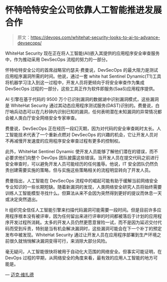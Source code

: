 # 怀特哈特安全公司依靠人工智能推进发展合作

> 原文：<https://devops.com/whitehat-security-looks-to-ai-to-advance-devsecops/>

WhiteHat Security 现在正在将人工智能(AI)嵌入其提供的应用程序安全审查服务中，作为推动采用 DevSecOps 流程的努力的一部分。

怀特哈特安全公司的首席战略官约瑟夫·费曼说，DevSecOps 的最大阻力是测试应用程序漏洞所需的时间。他说，通过一套 white hat Sentinel Dynamic(T1)工具将机器学习注入到这一过程中，开发人员将更倾向于将安全审查作为集成 DevSecOps 过程的一部分，这些工具正作为软件即服务(SaaS)应用程序提供。

AI 引擎在基于代码的 9500 万个已识别漏洞的数据湖中识别漏洞模式，这些漏洞是 WhiteHat Security 通过其动态应用程序测试服务(DAST)识别的。费曼说，白厅哨兵动态可以在几秒钟内识别已知的漏洞，任何表明潜在未知漏洞的异常情况都会被人类白厅安全网络安全专家审查。

费曼说，DevSecOps 正在经历一段幻灭期，因为对代码的安全审查耗时太长。人工智能技术代表了一个重新点燃对 DevSecOps 的兴趣的机会，它让开发人员对不再减慢开发速度的应用程序安全审查过程有更多的控制权。

此外，WhiteHat Sentinel Dynamic 使开发人员能够了解他们潜在的错误，而不必要求他们向整个 DevOps 团队披露这些错误。当开发人员在提交代码之前进行安全审查时，可以避免开发人员可能经历的任何羞辱。他说，IT 安全团队仍然负责创建需要实施的策略，但与实施这些策略相关的流程明显转向了开发人员。

费曼指出，人工智能在 DevSecOps 流程中的崛起可能有助于缓解当前网络安全专业知识的一些长期短缺。随着新漏洞的发现，人类网络安全研究人员将始终需要训练人工智能模型寻找什么。但算法从来不会因为突然得到更好的提议而休息一天或决定突然退出。

It 组织完全信任人工智能引擎来扫描代码漏洞可能需要一段时间。但是目前许多应用程序根本没有被评审，因为任何留出来进行评审的时间都被落后于计划的应用程序开发过程所消耗。太多的开发人员仍然更愿意冒险一试，而不是因为延迟交付代码而受到斥责，特别是当有机会解决漏洞时，这些漏洞可能会在下一个补丁的预定发布中被发现。WhiteHat Security 通过让开发人员在应用程序部署到生产环境之前很久就悄悄解决漏洞变得可行，来消除大部分风险。

毫无疑问，人工智能很快将被用于自动化大范围的网络安全。但事实可能证明，在 DevOps 过程的早期，从网络安全的角度来看，最有效的应用人工智能的地方可能是。

— [迈克·维扎德](https://devops.com/author/mike-vizard/)